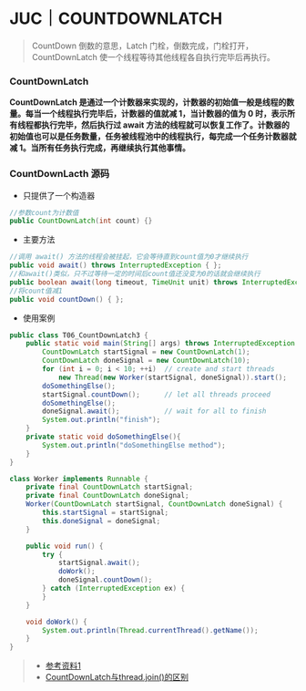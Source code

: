 # JUC｜COUNTDOWNLATCH

> CountDown 倒数的意思，Latch 门栓，倒数完成，门栓打开，CountDownLatch 使一个线程等待其他线程各自执行完毕后再执行。

### CountDownLatch

**CountDownLatch 是通过一个计数器来实现的，计数器的初始值一般是线程的数量。每当一个线程执行完毕后，计数器的值就减 1，当计数器的值为 0 时，表示所有线程都执行完毕，然后执行过 await 方法的线程就可以恢复工作了。计数器的初始值也可以是任务数量，任务被线程池中的线程执行，每完成一个任务计数器就减 1。当所有任务执行完成，再继续执行其他事情。**

### CountDownLacth 源码

+ 只提供了一个构造器

```java
//参数count为计数值
public CountDownLatch(int count) {} 
```

+ 主要方法

```java
//调用 await() 方法的线程会被挂起，它会等待直到count值为0才继续执行
public void await() throws InterruptedException { };   
//和await()类似，只不过等待一定的时间后count值还没变为0的话就会继续执行
public boolean await(long timeout, TimeUnit unit) throws InterruptedException { };  
//将count值减1
public void countDown() { };  
```

+ 使用案例

```java
public class T06_CountDownLatch3 {
    public static void main(String[] args) throws InterruptedException {
        CountDownLatch startSignal = new CountDownLatch(1);
        CountDownLatch doneSignal = new CountDownLatch(10);
        for (int i = 0; i < 10; ++i)  // create and start threads
            new Thread(new Worker(startSignal, doneSignal)).start();
        doSomethingElse();
        startSignal.countDown();      // let all threads proceed
        doSomethingElse();
        doneSignal.await();           // wait for all to finish
        System.out.println("finish");
    }
    private static void doSomethingElse(){
        System.out.println("doSomethingElse method");
    }
}

class Worker implements Runnable {
    private final CountDownLatch startSignal;
    private final CountDownLatch doneSignal;
    Worker(CountDownLatch startSignal, CountDownLatch doneSignal) {
        this.startSignal = startSignal;
        this.doneSignal = doneSignal;
    }

    public void run() {
        try {
            startSignal.await();
            doWork();
            doneSignal.countDown();
        } catch (InterruptedException ex) {
        }
    }

    void doWork() {
        System.out.println(Thread.currentThread().getName());
    }
}
```



> + [参考资料1](https://www.jianshu.com/p/e233bb37d2e6)
> + [CountDownLatch与thread.join()的区别](https://www.jianshu.com/p/795151ac271b)

